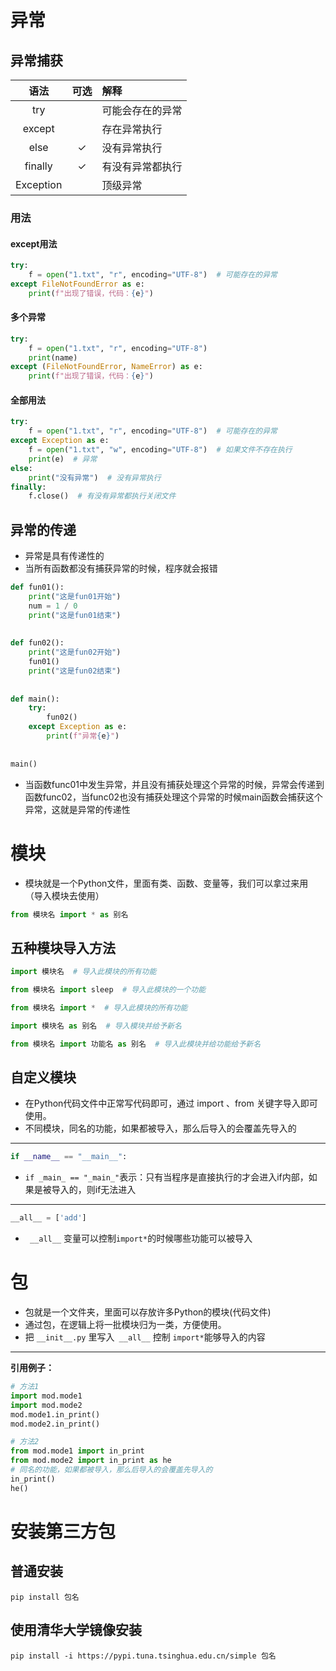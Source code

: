 # 异常
## 异常捕获
|    语法     | 可选 | 解释       |  
|:---------:|:--:|:---------|  
|    try    |    | 可能会存在的异常 |  
|  except   |    | 存在异常执行   |  
|   else    | ✓  | 没有异常执行   |  
|  finally  | ✓  | 有没有异常都执行 |
| Exception |    | 顶级异常     |
### 用法
#### except用法
```python
try:  
    f = open("1.txt", "r", encoding="UTF-8")  # 可能存在的异常  
except FileNotFoundError as e:  
    print(f"出现了错误，代码：{e}")
```
#### 多个异常
```python
try:  
    f = open("1.txt", "r", encoding="UTF-8")  
    print(name)  
except (FileNotFoundError, NameError) as e:  
    print(f"出现了错误，代码：{e}")
```
#### 全部用法
```python
try:  
    f = open("1.txt", "r", encoding="UTF-8")  # 可能存在的异常  
except Exception as e:  
    f = open("1.txt", "w", encoding="UTF-8")  # 如果文件不存在执行  
    print(e)  # 异常  
else:  
    print("没有异常")  # 没有异常执行  
finally:  
    f.close()  # 有没有异常都执行关闭文件
```
## 异常的传递
- 异常是具有传递性的
- 当所有函数都没有捕获异常的时候，程序就会报错
```python
def fun01():  
    print("这是fun01开始")  
    num = 1 / 0  
    print("这是fun01结束")  
  
  
def fun02():  
    print("这是fun02开始")  
    fun01()  
    print("这是fun02结束")  
  
  
def main():  
    try:  
        fun02()  
    except Exception as e:  
        print(f"异常{e}")  
  
  
main()
```
- 当函数func01中发生异常，并且没有捕获处理这个异常的时候，异常会传递到函数func02，当func02也没有捕获处理这个异常的时候main函数会捕获这个异常，这就是异常的传递性

# 模块
- 模块就是一个Python文件，里面有类、函数、变量等，我们可以拿过来用（导入模块去使用）
```python
from 模块名 import * as 别名
```
## 五种模块导入方法
```python
import 模块名  # 导入此模块的所有功能

from 模块名 import sleep  # 导入此模块的一个功能

from 模块名 import *  # 导入此模块的所有功能

import 模块名 as 别名  # 导入模块并给予新名

from 模块名 import 功能名 as 别名  # 导入此模块并给功能给予新名
```
## 自定义模块
- 在Python代码文件中正常写代码即可，通过 import 、from 关键字导入即可使用。
- 不同模块，同名的功能，如果都被导入，那么后导入的会覆盖先导入的
---
```python
if __name__ == "__main__":
```
- `if _main_ == "_main_"`表示：只有当程序是直接执行的才会进入if内部，如果是被导入的，则if无法进入
---
```python
__all__ = ['add']
```
 - ` __all__`  变量可以控制`import*`的时候哪些功能可以被导入
# 包
- 包就是一个文件夹，里面可以存放许多Python的模块(代码文件)
- 通过包，在逻辑上将一批模块归为一类，方便使用。
- 把 `__init__.py` 里写入` __all__` 控制 `import*`能够导入的内容
---
**引用例子：**
```python
# 方法1  
import mod.mode1  
import mod.mode2  
mod.mode1.in_print()  
mod.mode2.in_print()  
```

```python
# 方法2  
from mod.mode1 import in_print  
from mod.mode2 import in_print as he  
# 同名的功能，如果都被导入，那么后导入的会覆盖先导入的  
in_print()  
he()
```
# 安装第三方包
## 普通安装
```
pip install 包名
```
## 使用清华大学镜像安装
```
pip install -i https://pypi.tuna.tsinghua.edu.cn/simple 包名
```

